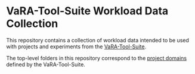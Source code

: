 # VaRA-Tool-Suite Workload Data Collection

This repository contains a collection of workload data intended to be used with projects and experiments from the [VaRA-Tool-Suite](https://github.com/se-sic/VaRA-Tool-Suite).

The top-level folders in this repository correspond to the [project domains](https://github.com/se-sic/VaRA-Tool-Suite/blob/vara-dev/varats-core/varats/project/project_domain.py) defined by the VaRA-Tool-Suite.
